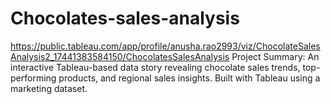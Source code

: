 # Chocolates-sales-analysis
https://public.tableau.com/app/profile/anusha.rao2993/viz/ChocolateSalesAnalysis2_17441383584150/ChocolatesSalesAnalysis
Project Summary:
An interactive Tableau-based data story revealing chocolate sales trends, top-performing products, and regional sales insights.
Built with Tableau using a marketing dataset.
